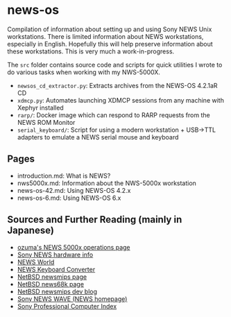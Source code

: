# news-os
Compilation of information about setting up and using Sony NEWS Unix
workstations. There is limited information about NEWS workstations, especially
in English. Hopefully this will help preserve information about these
workstations. This is very much a work-in-progress.

The `src` folder contains source code and scripts for quick utilities I wrote
to do various tasks when working with my NWS-5000X.
- `newsos_cd_extractor.py`: Extracts archives from the NEWS-OS 4.2.1aR CD
- `xdmcp.py`: Automates launching XDMCP sessions from any machine with Xephyr installed
- `rarp/`: Docker image which can respond to RARP requests from the NEWS ROM Monitor
- `serial_keyboard/`: Script for using a modern workstation + USB->TTL adapters to emulate a NEWS serial mouse and keyboard

## Pages
- introduction.md: What is NEWS?
- nws5000x.md: Information about the NWS-5000x workstation
- news-os-42.md: Using NEWS-OS 4.2.x
- news-os-6.md: Using NEWS-OS 6.x

## Sources and Further Reading (mainly in Japanese)
- [ozuma's NEWS 5000x operations page](http://ozuma.o.oo7.jp/nws5000x.htm)
- [Sony NEWS hardware info](https://katsu.watanabe.name/doc/sonynews/)
- [NEWS World](https://web.archive.org/web/20170202100940/www3.videa.or.jp/NEWS/)
- [NEWS Keyboard Converter](https://github.com/tmk/tmk_keyboard/tree/master/converter/news_usb)
- [NetBSD newsmips page](http://wiki.netbsd.org/ports/newsmips/)
- [NetBSD news68k page](http://wiki.netbsd.org/ports/news68k/)
- [NetBSD newsmips dev blog](http://www.nerv.org/~ryo/d/1999/)
- [Sony NEWS WAVE (NEWS homepage)](https://web.archive.org/web/19970713172157/http://www1.sony.co.jp/)
- [Sony Professional Computer Index](https://web.archive.org/web/20000830115609/http://www.sony.co.jp/sd/ProductsPark/Professional/Computer/)
